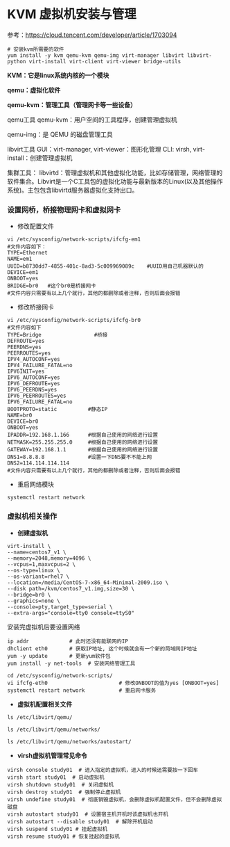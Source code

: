 # KVM 虚拟机安装与管理

参考：https://cloud.tencent.com/developer/article/1703094

```shell
# 安装kvm所需要的软件
yum install -y kvm qemu-kvm qemu-img virt-manager libvirt libvirt-python virt-install virt-client virt-viewer bridge-utils
```

**KVM：它是linux系统内核的一个模块**

**qemu：虚拟化软件**

**qemu-kvm：管理工具（管理网卡等一些设备）**

qemu工具
qemu-kvm：用户空间的工具程序，创建管理虚拟机

qemu-img：是 QEMU 的磁盘管理工具

libvirt工具
GUI：virt-manager, virt-viewer：图形化管理
CLI: virsh, virt-install：创建管理虚拟机

集群工具：
libvirtd：管理虚拟机和其他虚拟化功能，比如存储管理，网络管理的软件集合。Libvirt是一个C工具包的虚拟化功能与最新版本的Linux(以及其他操作系统)。主包包含libvirtd服务器虚拟化支持出口。



### 设置网桥，桥接物理网卡和虚拟网卡

- 修改配置文件

```properties
vi /etc/sysconfig/network-scripts/ifcfg-em1
#文件内容如下：
TYPE=Ethernet
NAME=em1
UUID=b8730dd7-4855-401c-8ad3-5c009969089c    #UUID用自己机器默认的
DEVICE=em1
ONBOOT=yes
BRIDGE=br0   #这个br0是桥接网卡
#文件内容只需要有以上几个就行，其他的都删除或者注释，否则后面会报错
```

- 修改桥接网卡

```properties
vi /etc/sysconfig/network-scripts/ifcfg-br0
#文件内容如下
TYPE=Bridge                 #桥接
DEFROUTE=yes
PEERDNS=yes
PEERROUTES=yes
IPV4_AUTOCONF=yes
IPV4_FAILURE_FATAL=no
IPV6INIT=yes
IPV6_AUTOCONF=yes
IPV6_DEFROUTE=yes
IPV6_PEERDNS=yes
IPV6_PEERROUTES=yes
IPV6_FAILURE_FATAL=no
BOOTPROTO=static          #静态IP
NAME=br0
DEVICE=br0
ONBOOT=yes
IPADDR=192.168.1.166      #根据自己使用的网络进行设置
NETMASK=255.255.255.0     #根据自己使用的网络进行设置
GATEWAY=192.168.1.1       #根据自己使用的网络进行设置
DNS1=8.8.8.8              #设置一下DNS要不不能上网
DNS2=114.114.114.114
#文件内容只需要有以上几个就行，其他的都删除或者注释，否则后面会报错
```

- 重启网络模块

`systemctl restart network`



### 虚拟机相关操作

- **创建虚拟机**

```shell
virt-install \
--name=centos7_v1 \
--memory=2048,memory=4096 \
--vcpus=1,maxvcpus=2 \
--os-type=linux \
--os-variant=rhel7 \
--location=/media/CentOS-7-x86_64-Minimal-2009.iso \
--disk path=/kvm/centos7_v1.img,size=30 \
--bridge=br0 \
--graphics=none \
--console=pty,target_type=serial \
--extra-args="console=tty0 console=ttyS0"
```

安装完虚拟机后要设置网络

```shell
ip addr  			# 此时还没有能联网的IP
dhclient eth0  		# 获取IP地址, 这个时候就会有一个新的局域网IP地址
yum -y update  		# 更新yum软件包
yum install -y net-tools  # 安装网络管理工具

cd /etc/sysconfig/network-scripts/
vi ifcfg-eth0 						# 修改ONBOOT的值为yes [ONBOOT=yes]
systemctl restart network  			# 重启网卡服务
```



- **虚拟机配置相关文件**

```shell
ls /etc/libvirt/qemu/

ls /etc/libvirt/qemu/networks/

ls /etc/libvirt/qemu/networks/autostart/
```

- **virsh虚拟机管理常见命令**

```shell
virsh console study01  # 进入指定的虚拟机，进入的时候还需要按一下回车
virsh start study01  # 启动虚拟机
virsh shutdown study01  # 关闭虚拟机
virsh destroy study01  # 强制停止虚拟机
virsh undefine study01  # 彻底销毁虚拟机，会删除虚拟机配置文件，但不会删除虚拟磁盘
virsh autostart study01  # 设置宿主机开机时该虚拟机也开机
virsh autostart --disable study01  # 解除开机启动
virsh suspend study01 # 挂起虚拟机
virsh resume study01 # 恢复挂起的虚拟机
```

